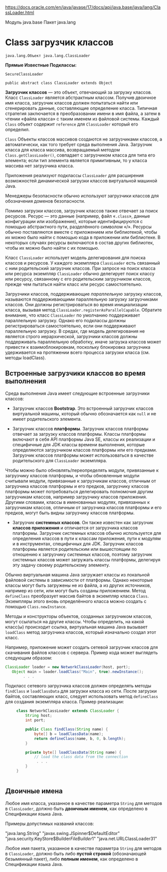 https://docs.oracle.com/en/java/javase/17/docs/api/java.base/java/lang/ClassLoader.html

Модуль java.base
Пакет java.lang

# Class загрузчик классов

`java.lang.Объект
    java.lang.ClassLoader`

**Прямые Известные Подклассы:**

`SecureClassLoader`

`public abstract class ClassLoader extends Object`

**Загрузчик классов** — это объект, отвечающий за загрузку классов. 
Класс `ClassLoader` является абстрактным классом. 
Получив двоичное имя класса, загрузчик классов должен попытаться найти или сгенерировать данные, составляющие определение класса. 
Типичная стратегия заключается в преобразовании имени в имя файла, а затем в чтении «файла класса» с таким именем из файловой системы.
Каждый `Class` объект содержит `reference` для `ClassLoader` который его определил.

`Class` Объекты классов массивов создаются не загрузчиками классов, а автоматически, как того требует среда выполнения Java. 
Загрузчик класса для класса массива, возвращаемый методом` Class.getClassLoader()`, совпадает с загрузчиком класса для типа его элемента; если тип элемента является примитивным, то у класса массива нет загрузчика класса.

Приложения реализуют подклассы `ClassLoader` для расширения возможностей динамической загрузки классов виртуальной машиной Java.

Менеджеры безопасности обычно используют загрузчики классов для обозначения доменов безопасности.

Помимо загрузки классов, загрузчик классов также отвечает за поиск ресурсов. 
Ресурс — это данные (например, файл «`.class`», данные конфигурации или изображение), которые идентифицируются с помощью абстрактного пути, разделённого символом «/». 
Ресурсы обычно поставляются вместе с приложением или библиотекой, чтобы их можно было найти с помощью кода в приложении или библиотеке. 
В некоторых случаях ресурсы включаются в состав других библиотек, чтобы их можно было найти с их помощью.

Класс `ClassLoader` использует модель делегирования для поиска классов и ресурсов. 
У каждого экземпляра `ClassLoader` есть связанный с ним родительский загрузчик классов. 
При запросе на поиск класса или ресурса экземпляр `ClassLoader` обычно делегирует поиск классу или ресурсу, связанному с его родительским загрузчиком классов, прежде чем пытаться найти класс или ресурс самостоятельно.

Загрузчики классов, поддерживающие _параллельную_ загрузку классов, называются поддерживающими параллельную загрузку загрузчиками классов. 
Они должны регистрироваться во время инициализации класса, вызывая метод `ClassLoader.registerAsParallelCapable`. 
Обратите внимание, что класс `ClassLoader` по умолчанию поддерживает параллельную загрузку. 
Однако его подклассы должны регистрироваться самостоятельно, если они поддерживают параллельную загрузку. 
В средах, где модель делегирования не является строго иерархической, загрузчики классов должны поддерживать параллельную обработку, иначе загрузка классов может привести к взаимоблокировкам, поскольку блокировка загрузчика удерживается на протяжении всего процесса загрузки класса (см. методы loadClass).

## Встроенные загрузчики классов во время выполнения

Среда выполнения Java имеет следующие встроенные загрузчики классов:

+ Загрузчик классов **Bootstrap**. 
Это встроенный загрузчик классов виртуальной машины, который обычно обозначается как `null` и не имеет родительского элемента.

+ Загрузчик классов **платформы**. 
Загрузчик классов платформы отвечает за загрузку классов платформы. 
Классы платформы включают в себя API платформы Java SE, классы их реализации и специфичные для JDK классы времени выполнения, которые определяются загрузчиком классов платформы или его предками. 
Загрузчик классов платформы может использоваться в качестве родительского для `ClassLoader` экземпляра.

Чтобы можно было обновлять/переопределять модули, привязанные к загрузчику классов платформы, и чтобы обновленные модули считывали модули, привязанные к загрузчикам классов, отличным от загрузчика классов платформы и его предков, загрузчику классов платформы может потребоваться делегировать полномочия другим загрузчикам классов, например загрузчику классов приложения. 
Другими словами, классы в именованных модулях, привязанных к загрузчикам классов, отличным от загрузчика классов платформы и его предков, могут быть видны загрузчику классов платформы.

+ Загрузчик **системных классов**. 
Он также известен как загрузчик **классов приложения** и отличается от загрузчика классов платформы. 
Загрузчик системных классов обычно используется для определения классов в пути к классам приложения, пути к модулям и в инструментах, специфичных для JDK. 
Загрузчик классов платформы является родительским или вышестоящим по отношению к загрузчику системных классов, поэтому загрузчик системных классов может загружать классы платформы, делегируя эту задачу своему родительскому элементу.

Обычно виртуальная машина Java загружает классы из локальной файловой системы в зависимости от платформы. 
Однако некоторые классы могут быть загружены не из файла, а из других источников, например из сети, или могут быть созданы приложением. 
Метод `defineClass` преобразует массив байтов в экземпляр класса `Class`. 
Экземпляры этого вновь определённого класса можно создать с помощью `Class.newInstance`.

Методы и конструкторы объектов, созданных загрузчиком классов, могут ссылаться на другие классы. 
Чтобы определить, на какой класс(ы) происходит ссылка, виртуальная машина Java вызывает `loadClass` метод загрузчика классов, который изначально создал этот класс.

Например, приложение может создать сетевой загрузчик классов для скачивания файлов классов с сервера. Пример кода может выглядеть следующим образом:

```java
ClassLoader loader = new NetworkClassLoader(host, port);
   Object main = loader.loadClass("Main", true).newInstance();
        . . .
```
Подкласс сетевого загрузчика классов должен определять методы `findClass` и `loadClassData` для загрузки класса из сети. 
После загрузки байтов, составляющих класс, следует использовать метод `defineClass` для создания экземпляра класса. Пример реализации:

```java
     class NetworkClassLoader extends ClassLoader {
         String host;
         int port;

         public Class findClass(String name) {
             byte[] b = loadClassData(name);
             return defineClass(name, b, 0, b.length);
         }

         private byte[] loadClassData(String name) {
             // load the class data from the connection
              . . .
         }
     }
 
```

## Двоичные имена

Любое имя класса, указанное в качестве параметра `String` для методов в `ClassLoader`, должно быть **двоичным именем**, как определено в Спецификации языка Java.

Примеры допустимых названий классов:

 "java.lang.String"
 "javax.swing.JSpinner$DefaultEditor"
 "java.security.KeyStore$Builder$FileBuilder$1"
 "java.net.URLClassLoader$3$1"
 
Любое имя пакета, указанное в качестве параметра `String` для методов в `ClassLoader`, должно быть либо **пустой строкой** (обозначающей безымянный пакет), либо **полным именем**, как определено в Спецификации языка Java.
